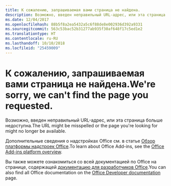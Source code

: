 ```yaml
---
title: К сожалению, запрашиваемая вами страница не найдена.
description: Возможно, введен неправильный URL-адрес, или эта страница больше недоступна.
ms.date: 12/04/2017
ms.openlocfilehash: 88b5f8a2ea5432a5c6f88de8e002936d392a9331
ms.sourcegitcommit: 563c53bac52b31277ab935f30af648f17c5ed1e2
ms.translationtype: HT
ms.contentlocale: ru-RU
ms.lasthandoff: 10/10/2018
ms.locfileid: "25459009"
---
```

# <a name="were-sorry-we-cant-find-the-page-you-requested"></a><span data-ttu-id="6a8fc-103">К сожалению, запрашиваемая вами страница не найдена.</span><span class="sxs-lookup"><span data-stu-id="6a8fc-103">We're sorry, we can't find the page you requested.</span></span>

<span data-ttu-id="6a8fc-104">Возможно, введен неправильный URL-адрес, или эта страница больше недоступна.</span><span class="sxs-lookup"><span data-stu-id="6a8fc-104">The URL might be misspelled or the page you're looking for might no longer be available.</span></span>  

<span data-ttu-id="6a8fc-105">Дополнительные сведения о надстройках Office см. в статье [Обзор платформы надстроек Office](https://docs.microsoft.com/office/dev/add-ins/overview/office-add-ins).</span><span class="sxs-lookup"><span data-stu-id="6a8fc-105">To learn about Office Add-ins, see the [Office Add-ins platform overview](https://docs.microsoft.com/office/dev/add-ins/overview/office-add-ins).</span></span>

<span data-ttu-id="6a8fc-106">Вы также можете ознакомиться со всей документацией по Office на странице, содержащей [документацию для разработчиков Office](https://developer.microsoft.com/office/docs).</span><span class="sxs-lookup"><span data-stu-id="6a8fc-106">You can also find all Office documentation on the [Office Developer documentation](https://developer.microsoft.com/office/docs) page.</span></span>


